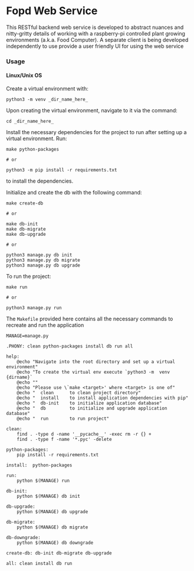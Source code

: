 # Fopd Web Service

This RESTful backend web service is developed to abstract nuances and nitty-gritty details of working with a raspberry-pi controlled plant growing environments (a.k.a. Food Computer). A separate client is being developed independently to use provide a user friendly UI for using the web service

### Usage

#### Linux/Unix OS

<!-- A `.env` should be created in the following directory beforehand `./fopd`. If not, I have a script called `initialize.py` to automate the creation of the dotenv file in that directory. To run that script, execute:

```
python3 initialize.py
``` -->

Create a virtual environment with:

```
python3 -m venv _dir_name_here_
```

Upon creating the virtual environment, navigate to it via the command:

```
cd _dir_name_here_
```

Install the necessary dependencies for the project to run after setting up a virtual environment. Run:

```
make python-packages

# or

python3 -m pip install -r requirements.txt
```

to install the dependencies.

Initialize and create the db with the following command:

```
make create-db

# or

make db-init
make db-migrate
make db-upgrade

# or

python3 manage.py db init
python3 manage.py db migrate
python3 manage.py db upgrade

```

To run the project:

```
make run

# or

python3 manage.py run
```

The `Makefile` provided here contains all the necessary commands to recreate and run the application

```
MANAGE=manage.py

.PHONY: clean python-packages install db run all

help:
	@echo "Navigate into the root directory and set up a virtual environment"
	@echo "To create the virtual env execute `python3 -m  venv {dirname}`
	@echo ""
	@echo "Please use \`make <target>' where <target> is one of"
	@echo "  clean      to clean project directory"
	@echo "  install    to install application dependencies with pip"
	@echo "  db-init    to initialize application database"
	@echo "  db         to initialize and upgrade application database"
	@echo "  run        to run project"

clean:
	find . -type d -name '__pycache__' -exec rm -r {} +
	find . -type f -name '*.pyc' -delete

python-packages:
	pip install -r requirements.txt

install:  python-packages

run:
	python $(MANAGE) run

db-init:
	python $(MANAGE) db init

db-upgrade:
	python $(MANAGE) db upgrade

db-migrate:
	python $(MANAGE) db migrate

db-downgrade:
	python $(MANAGE) db downgrade

create-db: db-init db-migrate db-upgrade

all: clean install db run
```
